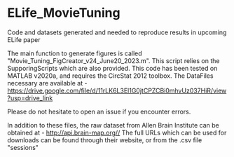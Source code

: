 # ELife_MovieTuning
Code and datasets generated and needed to reproduce results in upcoming ELife paper

The main function to generate figures is called "Movie_Tuning_FigCreator_v24_June20_2023.m". This script relies on the SupporingScripts which are also provided. This code has been tested on MATLAB v2020a, and requires the CircStat 2012 toolbox. The DataFiles necessary are available at - https://drive.google.com/file/d/11rLK6L3El1G0jtCPZCBi0mhvUz037HiR/view?usp=drive_link

Please do not hesitate to open an issue if you encounter errors. 

In addition to these files, the raw dataset from Allen Brain Institute can be obtained at - http://api.brain-map.org//
The full URLs which can be used for downloads can be found through their website, or from the .csv file "sessions"
